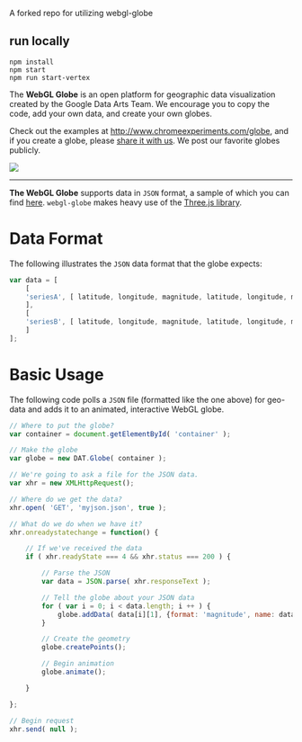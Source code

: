 

A forked repo for utilizing webgl-globe

## run locally

```
npm install
npm start
npm run start-vertex
```


The **WebGL Globe** is an open platform for geographic data visualization created by the Google Data Arts Team. We encourage you to copy the code, add your own data, and create your own globes.

Check out the examples at http://www.chromeexperiments.com/globe, and if you create a globe, please [share it with us](http://www.chromeexperiments.com/submit). We post our favorite globes publicly.

![](http://4.bp.blogspot.com/-nB6XnTgb4AA/TcLQ4gRBtfI/AAAAAAAAH-U/vb2GuhPN6aM/globe.png)

----

**The WebGL Globe** supports data in `JSON` format, a sample of which you can find [here](https://github.com/dataarts/webgl-globe/blob/master/globe/population909500.json). `webgl-globe` makes heavy use of the [Three.js library](https://github.com/mrdoob/three.js/).

# Data Format

The following illustrates the `JSON` data format that the globe expects:

```javascript
var data = [
    [
    'seriesA', [ latitude, longitude, magnitude, latitude, longitude, magnitude, ... ]
    ],
    [
    'seriesB', [ latitude, longitude, magnitude, latitude, longitude, magnitude, ... ]
    ]
];
```

# Basic Usage

The following code polls a `JSON` file (formatted like the one above) for geo-data and adds it to an animated, interactive WebGL globe.

```javascript
// Where to put the globe?
var container = document.getElementById( 'container' );

// Make the globe
var globe = new DAT.Globe( container );

// We're going to ask a file for the JSON data.
var xhr = new XMLHttpRequest();

// Where do we get the data?
xhr.open( 'GET', 'myjson.json', true );

// What do we do when we have it?
xhr.onreadystatechange = function() {

    // If we've received the data
    if ( xhr.readyState === 4 && xhr.status === 200 ) {

        // Parse the JSON
        var data = JSON.parse( xhr.responseText );

        // Tell the globe about your JSON data
        for ( var i = 0; i < data.length; i ++ ) {
            globe.addData( data[i][1], {format: 'magnitude', name: data[i][0]} );
        }

        // Create the geometry
        globe.createPoints();

        // Begin animation
        globe.animate();

    }

};

// Begin request
xhr.send( null );
```
